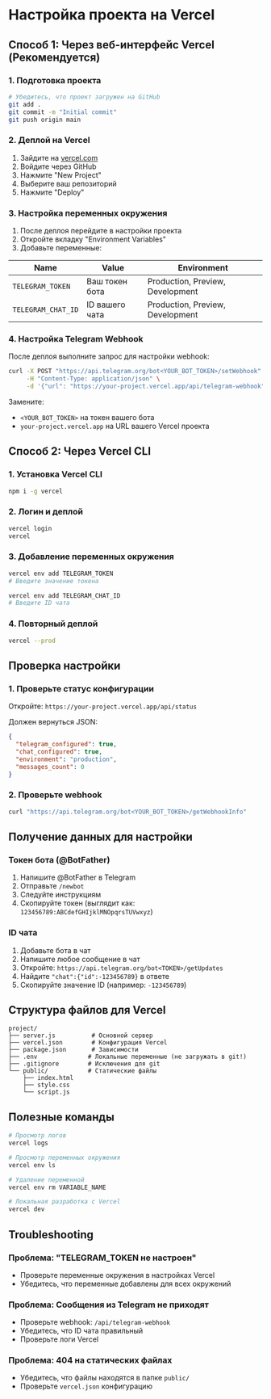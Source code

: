 # Настройка проекта на Vercel

## Способ 1: Через веб-интерфейс Vercel (Рекомендуется)

### 1. Подготовка проекта
```bash
# Убедитесь, что проект загружен на GitHub
git add .
git commit -m "Initial commit"
git push origin main
```

### 2. Деплой на Vercel
1. Зайдите на [vercel.com](https://vercel.com)
2. Войдите через GitHub
3. Нажмите "New Project"
4. Выберите ваш репозиторий
5. Нажмите "Deploy"

### 3. Настройка переменных окружения
1. После деплоя перейдите в настройки проекта
2. Откройте вкладку "Environment Variables"
3. Добавьте переменные:

| Name | Value | Environment |
|------|-------|-------------|
| `TELEGRAM_TOKEN` | Ваш токен бота | Production, Preview, Development |
| `TELEGRAM_CHAT_ID` | ID вашего чата | Production, Preview, Development |

### 4. Настройка Telegram Webhook
После деплоя выполните запрос для настройки webhook:

```bash
curl -X POST "https://api.telegram.org/bot<YOUR_BOT_TOKEN>/setWebhook" \
     -H "Content-Type: application/json" \
     -d '{"url": "https://your-project.vercel.app/api/telegram-webhook"}'
```

Замените:
- `<YOUR_BOT_TOKEN>` на токен вашего бота
- `your-project.vercel.app` на URL вашего Vercel проекта

## Способ 2: Через Vercel CLI

### 1. Установка Vercel CLI
```bash
npm i -g vercel
```

### 2. Логин и деплой
```bash
vercel login
vercel
```

### 3. Добавление переменных окружения
```bash
vercel env add TELEGRAM_TOKEN
# Введите значение токена

vercel env add TELEGRAM_CHAT_ID
# Введите ID чата
```

### 4. Повторный деплой
```bash
vercel --prod
```

## Проверка настройки

### 1. Проверьте статус конфигурации
Откройте: `https://your-project.vercel.app/api/status`

Должен вернуться JSON:
```json
{
  "telegram_configured": true,
  "chat_configured": true,
  "environment": "production",
  "messages_count": 0
}
```

### 2. Проверьте webhook
```bash
curl "https://api.telegram.org/bot<YOUR_BOT_TOKEN>/getWebhookInfo"
```

## Получение данных для настройки

### Токен бота (@BotFather)
1. Напишите @BotFather в Telegram
2. Отправьте `/newbot`
3. Следуйте инструкциям
4. Скопируйте токен (выглядит как: `123456789:ABCdefGHIjklMNOpqrsTUVwxyz`)

### ID чата
1. Добавьте бота в чат
2. Напишите любое сообщение в чат
3. Откройте: `https://api.telegram.org/bot<TOKEN>/getUpdates`
4. Найдите `"chat":{"id":-123456789}` в ответе
5. Скопируйте значение ID (например: `-123456789`)

## Структура файлов для Vercel

```
project/
├── server.js          # Основной сервер
├── vercel.json        # Конфигурация Vercel
├── package.json       # Зависимости
├── .env              # Локальные переменные (не загружать в git!)
├── .gitignore        # Исключения для git
└── public/           # Статические файлы
    ├── index.html
    ├── style.css
    └── script.js
```

## Полезные команды

```bash
# Просмотр логов
vercel logs

# Просмотр переменных окружения
vercel env ls

# Удаление переменной
vercel env rm VARIABLE_NAME

# Локальная разработка с Vercel
vercel dev
```

## Troubleshooting

### Проблема: "TELEGRAM_TOKEN не настроен"
- Проверьте переменные окружения в настройках Vercel
- Убедитесь, что переменные добавлены для всех окружений

### Проблема: Сообщения из Telegram не приходят
- Проверьте webhook: `/api/telegram-webhook`
- Убедитесь, что ID чата правильный
- Проверьте логи Vercel

### Проблема: 404 на статических файлах
- Убедитесь, что файлы находятся в папке `public/`
- Проверьте `vercel.json` конфигурацию
